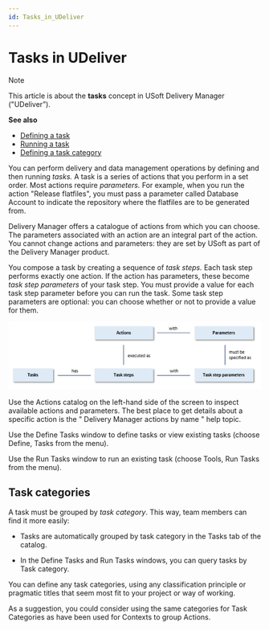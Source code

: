 ```yaml
---
id: Tasks_in_UDeliver
---
```


# Tasks in UDeliver

> [!NOTE]
> This article is about the **tasks** concept in USoft Delivery Manager ("UDeliver”).

**See also**

- [Defining a task](/docs/Continuous_delivery/Delivery_Manager_basic_procedures/Defining_a_task.md)
- [Running a task](/docs/Continuous_delivery/Delivery_Manager_basic_procedures/Running_a_task.md)
- [Defining a task category](/docs/Continuous_delivery/Delivery_Manager_basic_procedures/Defining_a_task_category.md)

You can perform delivery and data management operations by defining and then running *tasks.* A task is a series of actions that you perform in a set order. Most actions require *parameters.* For example, when you run the action "Release flatfiles", you must pass a parameter called Database Account to indicate the repository where the flatfiles are to be generated from.

Delivery Manager offers a catalogue of actions from which you can choose. The parameters associated with an action are an integral part of the action. You cannot change actions and parameters: they are set by USoft as part of the Delivery Manager product.

You compose a task by creating a sequence of *task steps.* Each task step performs exactly one action. If the action has parameters, these become *task step parameters* of your task step. You must provide a value for each task step parameter before you can run the task. Some task step parameters are optional: you can choose whether or not to provide a value for them.

![](./assets/e79f8b50-f353-4bce-8846-627bd9b5e2f8.png)

Use the Actions catalog on the left-hand side of the screen to inspect available actions and parameters. The best place to get details about a specific action is the " Delivery Manager actions by name " help topic.

Use the Define Tasks window to define tasks or view existing tasks (choose Define, Tasks from the menu).

Use the Run Tasks window to run an existing task (choose Tools, Run Tasks from the menu).

## Task categories

A task must be grouped by *task category*. This way, team members can find it more easily:

- Tasks are automatically grouped by task category in the Tasks tab of the catalog.

- In the Define Tasks and Run Tasks windows, you can query tasks by Task category.

You can define any task categories, using any classification principle or pragmatic titles that seem most fit to your project or way of working.

As a suggestion, you could consider using the same categories for Task Categories as have been used for Contexts to group Actions.